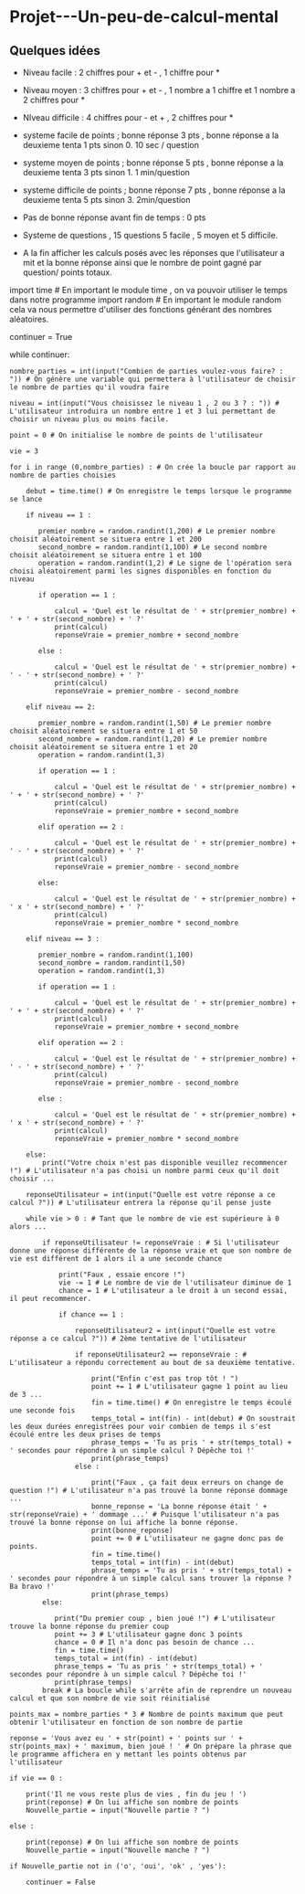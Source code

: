 # Projet---Un-peu-de-calcul-mental

## Quelques idées

- Niveau facile : 2 chiffres pour + et - , 1 chiffre pour * 
- Niveau moyen : 3 chiffres pour + et - , 1 nombre a 1 chiffre et 1 nombre a 2 chiffres pour * 
- NIveau difficile : 4  chiffres pour - et + , 2 chiffres pour * 
- systeme facile de points ; bonne réponse 3 pts , bonne réponse a la deuxieme tenta 1 pts sinon 0. 10 sec / question 
- systeme moyen de points ; bonne réponse 5 pts , bonne réponse a la deuxieme tenta 3 pts sinon 1. 1 min/question
- systeme difficile de points ; bonne réponse 7 pts , bonne réponse a la deuxieme tenta 5 pts sinon 3. 2min/question

- Pas de bonne réponse avant fin de temps : 0 pts
- Systeme de questions , 15 questions 5 facile , 5 moyen et 5 difficile. 
- A la fin afficher les calculs posés avec les réponses que l'utilisateur a mit et la bonne réponse ainsi que le nombre de point gagné par question/ points totaux.

import time # En important le module time , on va pouvoir utiliser le temps dans notre programme 
import random # En important le module random cela va nous permettre d'utiliser des fonctions générant des nombres aléatoires.

continuer = True

while continuer:
    
    nombre_parties = int(input("Combien de parties voulez-vous faire? : ")) # On génère une variable qui permettera à l'utilisateur de choisir le nombre de parties qu'il voudra faire
    
    niveau = int(input("Vous choisissez le niveau 1 , 2 ou 3 ? : ")) # L'utilisateur introduira un nombre entre 1 et 3 lui permettant de choisir un niveau plus ou moins facile.
    
    point = 0 # On initialise le nombre de points de l'utilisateur
    
    vie = 3 
    
    for i in range (0,nombre_parties) : # On crée la boucle par rapport au nombre de parties choisies
        
        debut = time.time() # On enregistre le temps lorsque le programme se lance 
        
        if niveau == 1 :
            
           premier_nombre = random.randint(1,200) # Le premier nombre choisit aléatoirement se situera entre 1 et 200
           second_nombre = random.randint(1,100) # Le second nombre choisit aléatoirement se situera entre 1 et 100
           operation = random.randint(1,2) # Le signe de l'opération sera choisi aléatoirement parmi les signes disponibles en fonction du niveau
           
           if operation == 1 :
               
               calcul = 'Quel est le résultat de ' + str(premier_nombre) + ' + ' + str(second_nombre) + ' ?'
               print(calcul)
               reponseVraie = premier_nombre + second_nombre
               
           else : 
               
               calcul = 'Quel est le résultat de ' + str(premier_nombre) + ' - ' + str(second_nombre) + ' ?' 
               print(calcul) 
               reponseVraie = premier_nombre - second_nombre
           
        elif niveau == 2:
            
           premier_nombre = random.randint(1,50) # Le premier nombre choisit aléatoirement se situera entre 1 et 50
           second_nombre = random.randint(1,20) # Le premier nombre choisit aléatoirement se situera entre 1 et 20
           operation = random.randint(1,3)
           
           if operation == 1 : 
               
               calcul = 'Quel est le résultat de ' + str(premier_nombre) + ' + ' + str(second_nombre) + ' ?' 
               print(calcul) 
               reponseVraie = premier_nombre + second_nombre 
               
           elif operation == 2 :
               
               calcul = 'Quel est le résultat de ' + str(premier_nombre) + ' - ' + str(second_nombre) + ' ?' 
               print(calcul) 
               reponseVraie = premier_nombre - second_nombre
               
           else:
               
               calcul = 'Quel est le résultat de ' + str(premier_nombre) + ' x ' + str(second_nombre) + ' ?' 
               print(calcul) 
               reponseVraie = premier_nombre * second_nombre
               
        elif niveau == 3 :
            
           premier_nombre = random.randint(1,100)
           second_nombre = random.randint(1,50)
           operation = random.randint(1,3)
           
           if operation == 1 : 
               
               calcul = 'Quel est le résultat de ' + str(premier_nombre) + ' + ' + str(second_nombre) + ' ?' 
               print(calcul) 
               reponseVraie = premier_nombre + second_nombre
               
           elif operation == 2 :
               
               calcul = 'Quel est le résultat de ' + str(premier_nombre) + ' - ' + str(second_nombre) + ' ?' 
               print(calcul) 
               reponseVraie = premier_nombre - second_nombre
               
           else :
               
               calcul = 'Quel est le résultat de ' + str(premier_nombre) + ' x ' + str(second_nombre) + ' ?' 
               print(calcul) 
               reponseVraie = premier_nombre * second_nombre
               
        else:
            print("Votre choix n'est pas disponible veuillez recommencer !") # L'utilisateur n'a pas choisi un nombre parmi ceux qu'il doit choisir ...
           
        reponseUtilisateur = int(input("Quelle est votre réponse a ce calcul ?")) # L'utilisateur entrera la réponse qu'il pense juste
    
        while vie > 0 : # Tant que le nombre de vie est supérieure à 0 alors ...
                          
            if reponseUtilisateur != reponseVraie : # Si l'utilisateur donne une réponse différente de la réponse vraie et que son nombre de vie est différent de 1 alors il a une seconde chance
            
                print("Faux , essaie encore !") 
                vie -= 1 # Le nombre de vie de l'utilisateur diminue de 1
                chance = 1 # L'utilisateur a le droit à un second essai, il peut recommencer.
                
                if chance == 1 :
                    
                    reponseUtilisateur2 = int(input("Quelle est votre réponse a ce calcul ?")) # 2ème tentative de l'utilisateur
                    
                    if reponseUtilisateur2 == reponseVraie : # L'utilisateur a répondu correctement au bout de sa deuxième tentative.
                    
                        print("Enfin c'est pas trop tôt ! ")
                        point += 1 # L'utilisateur gagne 1 point au lieu de 3 ...
                        fin = time.time() # On enregistre le temps écoulé une seconde fois
                        temps_total = int(fin) - int(debut) # On soustrait les deux durées enregistrées pour voir combien de temps il s'est écoulé entre les deux prises de temps
                        phrase_temps = 'Tu as pris ' + str(temps_total) + ' secondes pour répondre à un simple calcul ? Dépêche toi !'
                        print(phrase_temps)
                    else : 
                        
                        print("Faux , ça fait deux erreurs on change de question !") # L'utilisateur n'a pas trouvé la bonne réponse dommage ...
                        bonne_reponse = 'La bonne réponse était ' + str(reponseVraie) + ' dommage ...' # Puisque l'utilisateur n'a pas trouvé la bonne réponse on lui affiche la bonne réponse.
                        print(bonne_reponse)
                        point += 0 # L'utilisateur ne gagne donc pas de points.
                        fin = time.time()
                        temps_total = int(fin) - int(debut)
                        phrase_temps = 'Tu as pris ' + str(temps_total) + ' secondes pour répondre à un simple calcul sans trouver la réponse ? Ba bravo !'
                        print(phrase_temps)
            else:
                
               print("Du premier coup , bien joué !") # L'utilisateur trouve la bonne réponse du premier coup
               point += 3 # L'utilisateur gagne donc 3 points
               chance = 0 # Il n'a donc pas besoin de chance ...
               fin = time.time()
               temps_total = int(fin) - int(debut)
               phrase_temps = 'Tu as pris ' + str(temps_total) + ' secondes pour répondre à un simple calcul ? Dépêche toi !'
               print(phrase_temps)
            break # La boucle while s'arrête afin de reprendre un nouveau calcul et que son nombre de vie soit réinitialisé 
        
    points_max = nombre_parties * 3 # Nombre de points maximum que peut obtenir l'utilisateur en fonction de son nombre de partie
    
    reponse = 'Vous avez eu ' + str(point) + ' points sur ' + str(points_max) + ' maximum, bien joué ! ' # On prépare la phrase que le programme affichera en y mettant les points obtenus par l'utilisateur
    
    if vie == 0 :
        
        print('Il ne vous reste plus de vies , fin du jeu ! ')
        print(reponse) # On lui affiche son nombre de points
        Nouvelle_partie = input("Nouvelle partie ? ")
        
    else : 
        
        print(reponse) # On lui affiche son nombre de points
        Nouvelle_partie = input("Nouvelle manche ? ")
    
    if Nouvelle_partie not in ('o', 'oui', 'ok' , 'yes'):
    
        continuer = False
